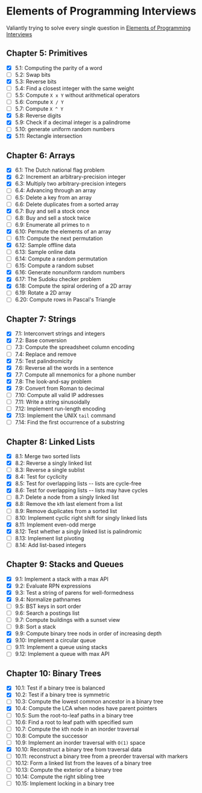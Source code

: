 # Elements of Programming Interviews

Valiantly trying to solve every single question in
[Elements of Programming Interviews](https://www.amazon.com/Elements-Programming-Interviews-Insiders-Guide/dp/1479274836)

## Chapter 5: Primitives

- [x] 5.1: Computing the parity of a word
- [ ] 5.2: Swap bits
- [x] 5.3: Reverse bits
- [ ] 5.4: Find a closest integer with the same weight
- [ ] 5.5: Compute `X x Y` without arithmetical operators
- [ ] 5.6: Compute `X / Y`
- [ ] 5.7: Compute `X ^ Y`
- [x] 5.8: Reverse digits
- [x] 5.9: Check if a decimal integer is a palindrome
- [ ] 5.10: generate uniform random numbers
- [x] 5.11: Rectangle intersection

## Chapter 6: Arrays

- [x] 6.1: The Dutch national flag problem
- [x] 6.2: Increment an arbitrary-precision integer
- [x] 6.3: Multiply two arbitrary-precision integers
- [ ] 6.4: Advancing through an array
- [ ] 6.5: Delete a key from an array
- [ ] 6.6: Delete duplicates from a sorted array
- [x] 6.7: Buy and sell a stock once
- [ ] 6.8: Buy and sell a stock twice
- [ ] 6.9: Enumerate all primes to n
- [x] 6.10: Permute the elements of an array
- [ ] 6.11: Compute the next permutation
- [x] 6.12: Sample offline data
- [ ] 6.13: Sample online data
- [ ] 6.14: Compute a random permutation
- [ ] 6.15: Compute a random subset
- [x] 6.16: Generate nonuniform random numbers
- [x] 6.17: The Sudoku checker problem
- [x] 6.18: Compute the spiral ordering of a 2D array
- [ ] 6.19: Rotate a 2D array
- [ ] 6.20: Compute rows in Pascal's Triangle

## Chapter 7: Strings

- [x] 7.1: Interconvert strings and integers
- [x] 7.2: Base conversion
- [ ] 7.3: Compute the spreadsheet column encoding
- [ ] 7.4: Replace and remove
- [x] 7.5: Test palindromicity
- [x] 7.6: Reverse all the words in a sentence
- [x] 7.7: Compute all mnemonics for a phone number
- [x] 7.8: The look-and-say problem
- [x] 7.9: Convert from Roman to decimal
- [ ] 7.10: Compute all valid IP addresses
- [ ] 7.11: Write a string sinusoidally
- [ ] 7.12: Implement run-length encoding
- [x] 7.13: Implement the UNIX `tail` command
- [ ] 7.14: Find the first occurrence of a substring

## Chapter 8: Linked Lists

- [x] 8.1: Merge two sorted lists
- [x] 8.2: Reverse a singly linked list
- [ ] 8.3: Reverse a single sublist
- [x] 8.4: Test for cyclicity
- [x] 8.5: Test for overlapping lists -- lists are cycle-free
- [x] 8.6: Test for overlapping lists -- lists may have cycles
- [ ] 8.7: Delete a node from a singly linked list
- [x] 8.8: Remove the `k`th last element from a list
- [ ] 8.9: Remove duplicates from a sorted list
- [ ] 8.10: Implement cyclic right shift for singly linked lists
- [x] 8.11: Implement even-odd merge
- [x] 8.12: Test whether a singly linked list is palindromic
- [ ] 8.13: Implement list pivoting
- [ ] 8.14: Add list-based integers

## Chapter 9: Stacks and Queues

- [x] 9.1: Implement a stack with a max API
- [x] 9.2: Evaluate RPN expressions
- [x] 9.3: Test a string of parens for well-formedness
- [x] 9.4: Normalize pathnames
- [ ] 9.5: BST keys in sort order
- [ ] 9.6: Search a postings list
- [ ] 9.7: Compute buildings with a sunset view
- [ ] 9.8: Sort a stack
- [x] 9.9: Compute binary tree nods in order of increasing depth
- [x] 9.10: Implement a circular queue
- [ ] 9.11: Implement a queue using stacks
- [ ] 9.12: Implement a queue with max API

## Chapter 10: Binary Trees

- [x] 10.1: Test if a binary tree is balanced
- [x] 10.2: Test if a binary tree is symmetric
- [ ] 10.3: Compute the lowest common ancestor in a binary tree
- [x] 10.4: Compute the LCA when nodes have parent pointers
- [ ] 10.5: Sum the root-to-leaf paths in a binary tree
- [ ] 10.6: Find a root to leaf path with specified sum
- [ ] 10.7: Compute the `k`th node in an inorder traversal
- [ ] 10.8: Compute the successor
- [ ] 10.9: Implement an inorder traversal with `O(1)` space
- [x] 10.10: Reconstruct a binary tree from traversal data
- [ ] 10.11: reconstruct a binary tree from a preorder traversal with markers
- [ ] 10.12: Form a linked list from the leaves of a binary tree
- [ ] 10.13: Compute the exterior of a binary tree
- [ ] 10.14: Compute the right sibling tree
- [ ] 10.15: Implement locking in a binary tree
